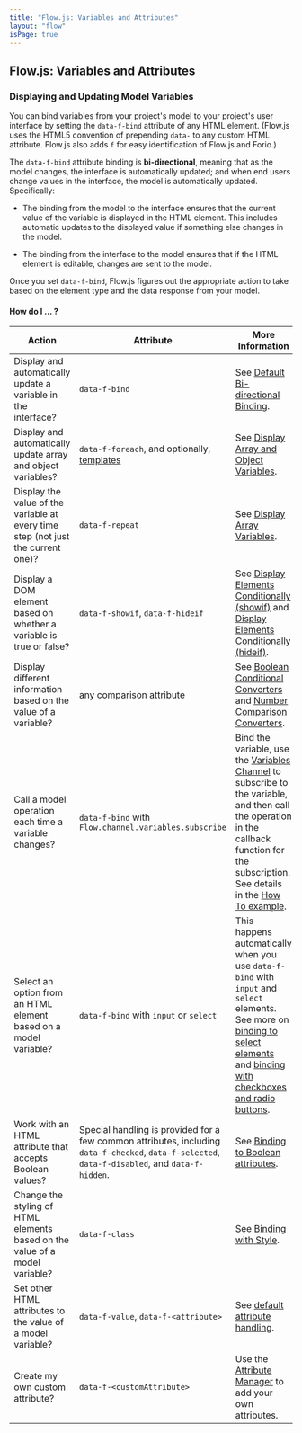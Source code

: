 ```yaml
---
title: "Flow.js: Variables and Attributes"
layout: "flow"
isPage: true
---
```


## Flow.js: Variables and Attributes 

### Displaying and Updating Model Variables


You can bind variables from your project's model to your project's user interface by setting the `data-f-bind` attribute of any HTML element. (Flow.js uses the HTML5 convention of prepending `data-` to any custom HTML attribute. Flow.js also adds `f` for easy identification of Flow.js and Forio.)

The `data-f-bind` attribute binding is **bi-directional**, meaning that as the model changes, the interface is automatically updated; and when end users change values in the interface, the model is automatically updated. Specifically:

* The binding from the model to the interface ensures that the current value of the variable is displayed in the HTML element. This includes automatic updates to the displayed value if something else changes in the model. 

* The binding from the interface to the model ensures that if the HTML element is editable, changes are sent to the model.

Once you set `data-f-bind`, Flow.js figures out the appropriate action to take based on the element type and the data response from your model.

#### How do I ... ?

| Action  | Attribute  | More Information |
|-------------|--------------------|-----------|
| Display and automatically update a variable in the interface?                    | `data-f-bind`                          | See [Default Bi-directional Binding](../generated/dom/attributes/binds/default-bind-attr/). |
| Display and automatically update array and object variables?                     | `data-f-foreach`, and optionally, [templates](../#templates)  | See [Display Array and Object Variables](../generated/dom/attributes/loop-attrs/foreach-attr/).   |
| Display the value of the variable at every time step (not just the current one)? | `data-f-repeat`   | See [Display Array Variables](../generated/dom/attributes/loop-attrs/repeat-attr/).               |
| Display a DOM element based on whether a variable is true or false?              | `data-f-showif`, `data-f-hideif`       | See [Display Elements Conditionally (showif)](../generated/dom/attributes/toggles/show-if/) and [Display Elements Conditionally (hideif)](../generated/dom/attributes/toggles/hide-if/). |
| Display different information based on the value of a variable?                  | any comparison attribute               | See [Boolean Conditional Converters](../generated/converters/bool-conditional-converter/) and [Number Comparison Converters](../generated/converters/number-compare-converter/).                 |
| Call a model operation each time a variable changes?                             | `data-f-bind` with `Flow.channel.variables.subscribe`         | Bind the variable, use the [Variables Channel](../generated/channels/variables-channel/) to subscribe to the variable, and then call the operation in the callback function for the subscription. See details in the [How To example](../../how_to/variable_operation/).  |
| Select an option from an HTML element based on a model variable?                 | `data-f-bind` with `input` or `select` | This happens automatically when you use `data-f-bind` with `input` and `select` elements. See more on [binding to select elements](../generated/dom/attributes/binds/input-bind-attr/) and [binding with checkboxes and radio buttons](../generated/dom/attributes/binds/checkbox-radio-bind-attr/).  |
| Work with an HTML attribute that accepts Boolean values?                         | Special handling is provided for a few common attributes, including `data-f-checked`, `data-f-selected`, `data-f-disabled`, and `data-f-hidden`.   | See [Binding to Boolean attributes](../generated/dom/attributes/boolean-attr/).   |
| Change the styling of HTML elements based on the value of a model variable?      | `data-f-class`   | See [Binding with Style](../generated/dom/attributes/class-attr/).  |
| Set other HTML attributes to the value of a model variable?                      | `data-f-value`, `data-f-<attribute>`       | See [default attribute handling](../generated/dom/attributes/default-attr/).                  |
| Create my own custom attribute?                                                  | `data-f-<customAttribute>`     | Use the [Attribute Manager](../generated/dom/attributes/attribute-manager/) to add your own attributes.   |


